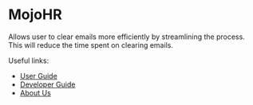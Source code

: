 # MojoHR

Allows user to clear emails more efficiently by streamlining the process. 
This will reduce the time spent on clearing emails.

Useful links:
* [User Guide](UserGuide.md)
* [Developer Guide](DeveloperGuide.md)
* [About Us](AboutUs.md)
